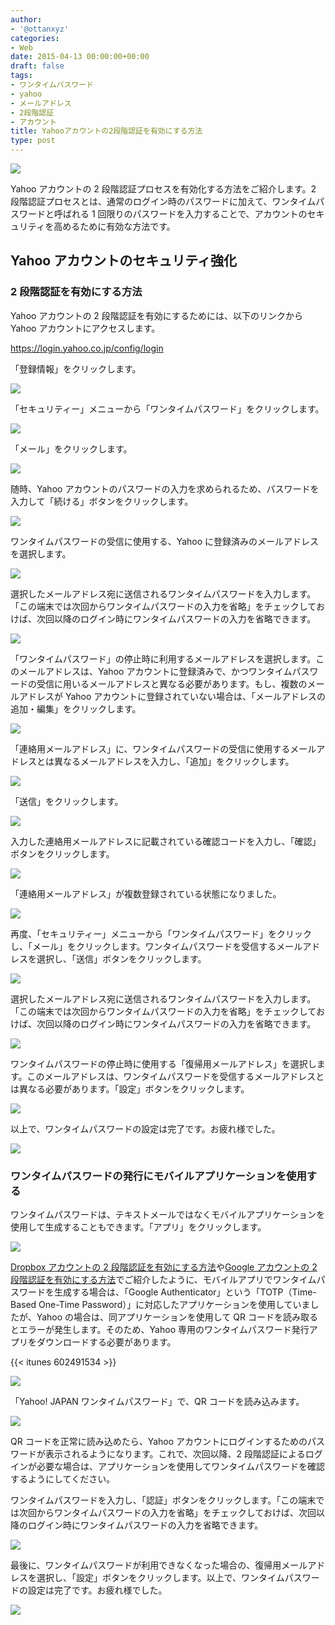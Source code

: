 ```yaml
---
author:
- '@ottanxyz'
categories:
- Web
date: 2015-04-13 00:00:00+00:00
draft: false
tags:
- ワンタイムパスワード
- yahoo
- メールアドレス
- 2段階認証
- アカウント
title: Yahooアカウントの2段階認証を有効にする方法
type: post
---
```


![](150408-5524f0a080cb1.png)

Yahoo アカウントの 2 段階認証プロセスを有効化する方法をご紹介します。2 段階認証プロセスとは、通常のログイン時のパスワードに加えて、ワンタイムパスワードと呼ばれる 1 回限りのパスワードを入力することで、アカウントのセキュリティを高めるために有効な方法です。

## Yahoo アカウントのセキュリティ強化

### 2 段階認証を有効にする方法

Yahoo アカウントの 2 段階認証を有効にするためには、以下のリンクから Yahoo アカウントにアクセスします。

<https://login.yahoo.co.jp/config/login>

「登録情報」をクリックします。

![](150408-5524f0a29f134.png)

「セキュリティー」メニューから「ワンタイムパスワード」をクリックします。

![](150408-5524f0a4b6462.png)

「メール」をクリックします。

![](150408-5524f0a62503a.png)

随時、Yahoo アカウントのパスワードの入力を求められるため、パスワードを入力して「続ける」ボタンをクリックします。

![](150408-5524f0a864fc6.png)

ワンタイムパスワードの受信に使用する、Yahoo に登録済みのメールアドレスを選択します。

![](150410-5527a372aa5bd.png)

選択したメールアドレス宛に送信されるワンタイムパスワードを入力します。「この端末では次回からワンタイムパスワードの入力を省略」をチェックしておけば、次回以降のログイン時にワンタイムパスワードの入力を省略できます。

![](150410-5527a374892b6.png)

「ワンタイムパスワード」の停止時に利用するメールアドレスを選択します。このメールアドレスは、Yahoo アカウントに登録済みで、かつワンタイムパスワードの受信に用いるメールアドレスと異なる必要があります。もし、複数のメールアドレスが Yahoo アカウントに登録されていない場合は、「メールアドレスの追加・編集」をクリックします。

![](150410-5527a3765c7ce.png)

「連絡用メールアドレス」に、ワンタイムパスワードの受信に使用するメールアドレスとは異なるメールアドレスを入力し、「追加」をクリックします。

![](150410-5527a37834b2f.png)

「送信」をクリックします。

![](150410-5527a379bbb73.png)

入力した連絡用メールアドレスに記載されている確認コードを入力し、「確認」ボタンをクリックします。

![](150410-5527a37b78950.png)

「連絡用メールアドレス」が複数登録されている状態になりました。

![](150410-5527a37d74316.png)

再度、「セキュリティー」メニューから「ワンタイムパスワード」をクリックし、「メール」をクリックします。ワンタイムパスワードを受信するメールアドレスを選択し、「送信」ボタンをクリックします。

![](150410-5527a37f47471.png)

選択したメールアドレス宛に送信されるワンタイムパスワードを入力します。「この端末では次回からワンタイムパスワードの入力を省略」をチェックしておけば、次回以降のログイン時にワンタイムパスワードの入力を省略できます。

![](150410-5527a38120b58.png)

ワンタイムパスワードの停止時に使用する「復帰用メールアドレス」を選択します。このメールアドレスは、ワンタイムパスワードを受信するメールアドレスとは異なる必要があります。「設定」ボタンをクリックします。

![](150410-5527a3830d6d6.png)

以上で、ワンタイムパスワードの設定は完了です。お疲れ様でした。

![](150410-5527a384c600e.png)

### ワンタイムパスワードの発行にモバイルアプリケーションを使用する

ワンタイムパスワードは、テキストメールではなくモバイルアプリケーションを使用して生成することもできます。「アプリ」をクリックします。

![](150408-5524f0a62503a.png)

[Dropbox アカウントの 2 段階認証を有効にする方法](/posts/2015/04/dropbox-two-step-authentication-929/)や[Google アカウントの 2 段階認証を有効にする方法](/posts/2015/04/google-two-step-authentication-890/)でご紹介したように、モバイルアプリでワンタイムパスワードを生成する場合は、「Google Authenticator」という「TOTP（Time-Based One-Time Password）」に対応したアプリケーションを使用していましたが、Yahoo の場合は、同アプリケーションを使用して QR コードを読み取るとエラーが発生します。そのため、Yahoo 専用のワンタイムパスワード発行アプリをダウンロードする必要があります。

{{< itunes 602491534 >}}

![](150410-5527a8aee14ba.png)

「Yahoo! JAPAN ワンタイムパスワード」で、QR コードを読み込みます。

![](150410-5527a8b08bd9f.png)

QR コードを正常に読み込めたら、Yahoo アカウントにログインするためのパスワードが表示されるようになります。これで、次回以降、2 段階認証によるログインが必要な場合は、アプリケーションを使用してワンタイムパスワードを確認するようにしてください。

ワンタイムパスワードを入力し、「認証」ボタンをクリックします。「この端末では次回からワンタイムパスワードの入力を省略」をチェックしておけば、次回以降のログイン時にワンタイムパスワードの入力を省略できます。

![](150410-5527a8b2381d6.png)

最後に、ワンタイムパスワードが利用できなくなった場合の、復帰用メールアドレスを選択し、「設定」ボタンをクリックします。以上で、ワンタイムパスワードの設定は完了です。お疲れ様でした。

![](150410-5527a8b3e5374.png)
